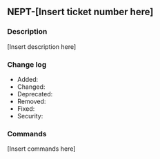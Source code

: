 ## NEPT-[Insert ticket number here]

### Description

[Insert description here]

### Change log

- Added:
- Changed:
- Deprecated:
- Removed:
- Fixed:
- Security:

### Commands

[Insert commands here]

